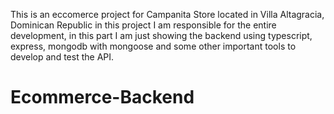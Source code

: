 This is an eccomerce project for Campanita Store located in Villa Altagracia, Dominican Republic
in this project I am responsible for the entire development, in this part I am just showing the backend using typescript, express, mongodb with mongoose and some other important tools to develop and test the API.

# Ecommerce-Backend

